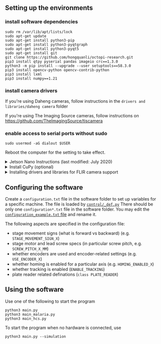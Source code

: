 ## Setting up the environments

### install software dependencies
```
sudo rm /var/lib/apt/lists/lock
sudo apt-get update
sudo apt-get install python3-pip
sudo apt-get install python3-pyqtgraph
sudo apt-get install python3-pyqt5
sudo apt-get install git
git clone https://github.com/hongquanli/octopi-research.git
pip3 install qtpy pyserial pandas imageio crc==1.3.0
python3 -m pip install --upgrade --user setuptools==58.3.0
pip3 install opencv-python opencv-contrib-python
pip3 install lxml
pip3 install numpy==1.21
```

### install camera drivers
If you're using Daheng cameras, follow instructions in the `drivers and libraries/daheng camera` folder

If you're using The Imaging Source cameras, follow instructions on https://github.com/TheImagingSource/tiscamera 

### enable access to serial ports without sudo

```
sudo usermod -aG dialout $USER
```
Reboot the computer for the setting to take effect.

<details>
<summary>Jetson Nano Instructions (last modified: July 2020)</summary>

### (optional) install pytorch and torchvision on Jetson Nano
Follow instructions on https://forums.developer.nvidia.com/t/pytorch-for-jetson-nano-version-1-5-0-now-available/72048

```
sudo apt-get install libhdf5-serial-dev hdf5-tools libhdf5-dev zlib1g-dev zip libjpeg8-dev liblapack-dev libblas-dev gfortran
sudo apt-get install python3-pip libopenblas-base libopenmpi-dev 
pip3 install -U pip testresources setuptools
pip3 install Cython
wget https://nvidia.box.com/shared/static/3ibazbiwtkl181n95n9em3wtrca7tdzp.whl -o torch-1.5.0-cp36-cp36m-linux_aarch64.whl
pip3 install torch-1.5.0-cp36-cp36m-linux_aarch64.whl
```
```
sudo apt-get install libjpeg-dev zlib1g-dev
git clone --branch torchvision v0.6.0 https://github.com/pytorch/vision torchvision   # see below for version of torchvision to download
cd torchvision
sudo python3 setup.py install
```
</details>

<details>
<summary>Install CuPy (optional)</summary>

From March 2023 w/ RTX3050
```
wget https://developer.download.nvidia.com/compute/cuda/repos/ubuntu2004/x86_64/cuda-keyring_1.0-1_all.deb
sudo dpkg -i cuda-keyring_1.0-1_all.deb
sudo apt-get update
sudo apt-get -y install cuda

pip3 install cupy-cuda12x
pip3 install cuda-python
```
For latest instructions, refer to 
https://developer.nvidia.com/cuda-downloads
https://nvidia.github.io/cuda-python/install.html
https://docs.cupy.dev/en/stable/install.html

</details>
<details>
<summary>Installing drivers and libraries for FLIR camera support</summary>
Go to FLIR's page for downloading their Spinnaker SDK (https://www.flir.com/support/products/spinnaker-sdk/) and download and install the Spinnaker package for your version of Ubuntu (follow the instructions in the README, and when prompted by the install script, add root and the user launching the microscopy software to the "flirimaging" group). After this, download the Python Spinnaker package for the appropriate version of python from the same page, and install it in either your base environment or the environment you run microscopy software in by following the instructions in its README file.
</details>

## Configuring the software
Create a `configuration.txt` file in the software folder to set up variables for a specific machine. The file is loaded by [`control/_def.py`](https://github.com/hongquanli/octopi-research/blob/master/software/control/_def.py) There should be only one `configuration*.txt` file in the software folder. You may edit the [`configuration_example.txt` file](https://github.com/hongquanli/octopi-research/blob/master/software/configuration_example.txt) and rename it.

The following aspects are specified in the configuration file:
- stage movement signs (what is forward vs backward) (e.g. `STAGE_MOVEMENT_SIGN_X`)
- stage motor and lead screw specs (in particular screw pitch, e.g. `SCREW_PITCH_X_MM`)
- whether encoders are used and encoder-related settings (e.g. `USE_ENCODER_X`)
- whether homing is enabled for a particular axis (e.g. `HOMING_ENABLED_X`)
- whether tracking is enabled (`ENABLE_TRACKING`)
- plate reader related definations (`class PLATE_READER`)

## Using the software
Use one of the following to start the program
```
python3 main.py
python3 main_malaria.py
python3 main_hcs.py
```
To start the program when no hardware is connected, use
```
python3 main.py --simulation
```

